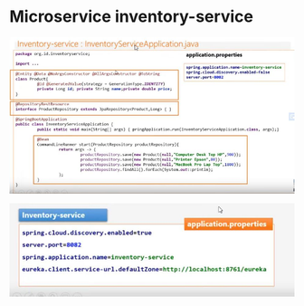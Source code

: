 #  Microservice inventory-service

![xxx](images/inventory-service/inventory-service.jpg)

![xxx](images/inventory-service/inventory-service1.jpg)
